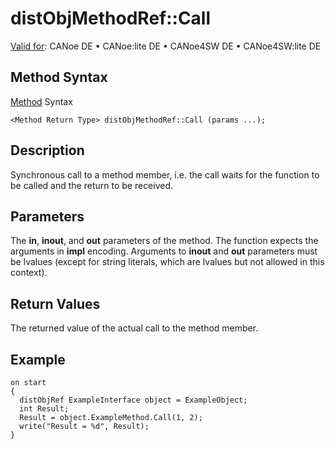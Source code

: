 # distObjMethodRef::Call

[Valid for](../../../Shared/FeatureAvailability.md): CANoe DE • CANoe:lite DE • CANoe4SW DE • CANoe4SW:lite DE

## Method Syntax

[Method](../../../Shared/CAPL/General/ClassesAndObjects.md) Syntax

`<Method Return Type> distObjMethodRef::Call (params ...);`

## Description

Synchronous call to a method member, i.e. the call waits for the function to be called and the return to be received.

## Parameters

The **in**, **inout**, and **out** parameters of the method. The function expects the arguments in **impl** encoding. Arguments to **inout** and **out** parameters must be lvalues (except for string literals, which are lvalues but not allowed in this context).

## Return Values

The returned value of the actual call to the method member.

## Example

```plaintext
on start
{
  distObjRef ExampleInterface object = ExampleObject;
  int Result;
  Result = object.ExampleMethod.Call(1, 2);
  write("Result = %d", Result);
}
```
